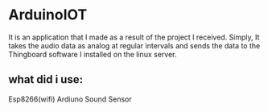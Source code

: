 # ArduinoIOT

It is an application that I made as a result of the project I received. 
Simply, It takes the audio data as analog at regular intervals and sends the data to the Thingboard software I installed on the linux server.

## what did i use:
Esp8266(wifi)
Ardiuno
Sound Sensor

